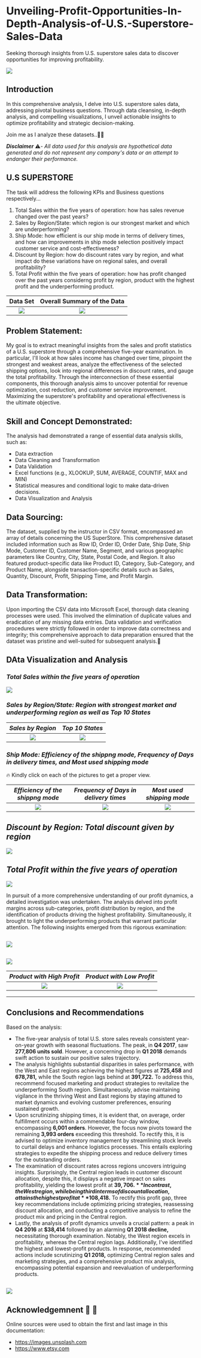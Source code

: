 # Unveiling-Profit-Opportunities-In-Depth-Analysis-of-U.S.-Superstore-Sales-Data
Seeking thorough insights from U.S. superstore sales data to discover opportunities for improving profitability.

![](USA.jpg)         



## Introduction

In this comprehensive analysis, I delve into U.S. superstore sales data, addressing pivotal business questions. Through data cleansing, in-depth analysis, and compelling visualizations, I unveil actionable insights to optimize profitability and strategic decision-making. 

Join me as I analyze these datasets..🙂😉


_**Disclaimer**_ ⚠️- _All data used for this analysis are hypothetical data generated and do not represent any company's data or an attempt to endanger their performance._

## U.S SUPERSTORE
The task will address the following KPIs and Business questions respectively...
1. Total Sales within the five years of operation: how has sales revenue changed over the past years?
2. Sales by Region/State: which region is our strongest market and which are underperforming?
3. Ship Mode: how efficient is our ship mode in terms of delivery times, and how can improvements in ship mode selection positively impact customer service and cost-effectiveness?
4. Discount by Region: how do discount rates vary by region, and what impact do these variations have on regional sales, and overall profitability?
5. Total Profit within the five years of operation: how has profit changed over the past years considerng profit by region, product with the highest profit and the underperforming product.

**Data Set**                                    |   **Overall Summary of the Data**             
:----------------------------------------------:|:--------------------------------:
![](f2.png)                                     |          ![](f1.png)               

## Problem Statement:

My goal is to extract meaningful insights from the sales and profit statistics of a U.S. superstore through a comprehensive five-year examination. In particular, I'll look at how sales income has changed over time, pinpoint the strongest and weakest areas, analyze the effectiveness of the selected shipping options, look into regional differences in discount rates, and gauge the total profitability. Through the interconnection of these essential components, this thorough analysis aims to uncover potential for revenue optimization, cost reduction, and customer service improvement. Maximizing the superstore's profitability and operational effectiveness is the ultimate objective.


## Skill and Concept Demonstrated:

The analysis had demonstrated a range of essential data analysis skills, such as:
- Data extraction
- Data Cleaning and Transformation
- Data Validation
- Excel functions (e.g., XLOOKUP, SUM, AVERAGE, COUNTIF, MAX and MIN)
- Statistical measures and conditional logic to make data-driven decisions.
- Data Visualization and Analysis

## Data Sourcing:

The dataset, supplied by the instructor in CSV format, encompassed an array of details concerning the US SuperStore. This comprehensive dataset included information such as Row ID, Order ID, Order Date, Ship Date, Ship Mode, Customer ID, Customer Name, Segment, and various geographic parameters like Country, City, State, Postal Code, and Region. It also featured product-specific data like Product ID, Category, Sub-Category, and Product Name, alongside transaction-specific details such as Sales, Quantity, Discount, Profit, Shipping Time, and Profit Margin.


## Data Transformation:

Upon importing the CSV data into Microsoft Excel, thorough data cleaning processes were used. This involved the elimination of duplicate values and eradication of any missing data entries. Data validation and verification procedures were strictly followed in order to improve data correctness and integrity; this comprehensive approach to data preparation ensured that the dataset was pristine and well-suited for subsequent analysis.:muscle:

## DAta Visualization and Analysis

### *Total Sales within the five years of operation*

![](Sales_trend.png)

### *Sales by Region/State: Region with strongest market and underperforming region as well as Top 10 States*

*Sales by Region*                               |   *Top 10 States*                
:----------------------------------------------:|:--------------------------------:
![](Sales_Region.png)                           |      ![](Sale_by_S.png)                 

### *Ship Mode: Efficiency of the shippng mode, Frequency of Days in delivery times, and Most used shipping mode*
:fire: Kindly click on each of the pictures to get a proper view.



*Efficiency of the shippng mode*      |   *Frequency of Days in delivery times*     | *Most used shipping mode*
:------------------------------------:|:-------------------------------------------:|:-------------------------:
![](Shipmod.png)                      |        ![](Frequency_Days.png)              |   ![](Shipmode.png)


## *Discount by Region: Total discount given by region*
![](Discount_Region1.png)  


## *Total Profit within the five years of operation*
![](QuarterlyProfit.png) 

In pursuit of a more comprehensive understanding of our profit dynamics, a detailed investigation was undertaken. The analysis delved into profit margins across sub-categories, profit distribution by region, and the identification of products driving the highest profitability. Simultaneously, it brought to light the underperforming products that warrant particular attention. The following insights emerged from this rigorous examination:


![](ProfitMargin.png)
----
![](Pofit_Region.png)
----
*Product with High Profit*                         |        *Product with Low Profit*     
:-------------------------------------------------:|:---------------------------------------------:
![](Product_High_Profit.png)                       |        ![](Product_Low_Profit.png)  
----


## Conclusions and Recommendations

Based on the analysis:

- The five-year analysis of total U.S. store sales reveals consistent year-on-year growth with seasonal fluctuations. The peak, in **Q4 2017**, saw **277,806 units sold**. However, a concerning drop in **Q1 2018** demands swift action to sustain our positive sales trajectory.
- The analysis highlights substantial disparities in sales performance, with the West and East regions achieving the highest figures at **725,458** and **678,781,** while the South region lags behind at **391,722.** To address this, recommend focused marketing and product strategies to revitalize the underperforming South region. Simultaneously, advise maintaining vigilance in the thriving West and East regions by staying attuned to market dynamics and evolving customer preferences, ensuring sustained growth.
- Upon scrutinizing shipping times, it is evident that, on average, order fulfillment occurs within a commendable four-day window, encompassing **6,001 orders**. However, the focus now pivots toward the remaining **3,993 orders** exceeding this threshold. To rectify this, it is advised to optimize inventory management by streamlining stock levels to curtail delays and enhance logistics processes. This entails exploring strategies to expedite the shipping process and reduce delivery times for the outstanding orders.
- The examination of discount rates across regions uncovers intriguing insights. Surprisingly, the Central region leads in customer discount allocation, despite this, it displays a negative impact on sales profitability, yielding the lowest profit at **$39,706.** In contrast, the West region, while being third in terms of discount allocation, attains the highest profit at **$108,418.** To rectify this profit gap, three key recommendations include optimizing pricing strategies, reassessing discount allocation, and conducting a competitive analysis to refine the product mix and pricing in the Central region.
- Lastly, the analysis of profit dynamics unveils a crucial pattern: a peak in **Q4 2016** at **$38,414** followed by an alarming **Q1 2018 decline,** necessitating thorough examination. Notably, the West region excels in profitability, whereas the Central region lags. Additionally, I've identified the highest and lowest-profit products. In response, recommended actions include scrutinizing **Q1 2018,** optimizing Central region sales and marketing strategies, and a comprehensive product mix analysis, encompassing potential expansion and reevaluation of underperforming products.

![](X6.png)
---

## Acknowledgemnent 🙏 🙏

Online sources were used to obtain the first and last image in this documentation:
- https://images.unsplash.com
- https://www.etsy.com


